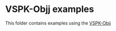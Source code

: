 # VSPK-Objj examples

This folder contains examples using the [VSPK-Objj](https://github.com/nuagenetworks/vspk-objj)
